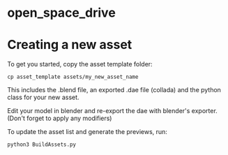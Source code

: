 # open_space_drive

# Creating a new asset

To get you started, copy the asset template folder:

    cp asset_template assets/my_new_asset_name

This includes the .blend file, an exported .dae file (collada) and the python class for your new asset.

Edit your model in blender and re-export the dae with blender's exporter. (Don't forget to apply any modifiers)

To update the asset list and generate the previews, run:

    python3 BuildAssets.py
